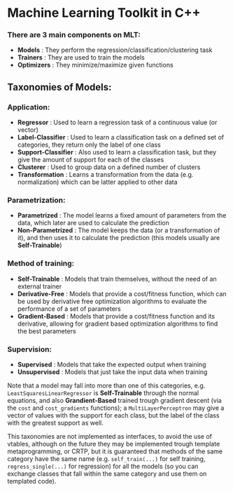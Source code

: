 Machine Learning Toolkit in C++
=============

### There are 3 main components on MLT:

- **Models** : They perform the regression/classification/clustering task
- **Trainers** : They are used to train the models
- **Optimizers** : They minimize/maximize given functions

## Taxonomies of Models:
### Application:
- **Regressor** : Used to learn a regression task of a continuous value (or vector)
- **Label-Classifier** : Used to learn a classification task on a defined set of categories, they return only the label of one class
- **Support-Classifier** : Also used to learn a classification task, but they give the amount of support for each of the classes
- **Clusterer** : Used to group data on a defined number of clusters
- **Transformation** : Learns a transformation from the data (e.g. normalization) which can be latter applied to other data

### Parametrization:
- **Parametrized** : The model learns a fixed amount of parameters from the data, which later are used to calculate the prediction
- **Non-Parametrized** : The model keeps the data (or a transformation of it), and then uses it to calculate the prediction (this models usually are **Self-Trainable**)

### Method of training:
- **Self-Trainable** : Models that train themselves, without the need of an external trainer
- **Derivative-Free** : Models that provide a cost/fitness function, which can be used by derivative free optimization algorithms to evaluate the performance of a set of parameters
- **Gradient-Based** : Models that provide a cost/fitness function and its derivative, allowing for gradient based optimization algorithms to find the best parameters

### Supervision:
- **Supervised** : Models that take the expected output when training
- **Unsupervised** : Models that just take the input data when training

Note that a model may fall into more than one of this categories, e.g. `LeastSquaresLinearRegressor` is **Self-Trainable** through the normal equations, and also **Grandient-Based** trained trough gradient descent (via the `cost` and `cost_gradients` functions); a `MultiLayerPerceptron` may give a vector of values with the support for each class, but the label of the class with the greatest support as well.

This taxonomies are not implemented as interfaces, to avoid the use of vtables, although on the future they may be implemented trough template metaprogramming, or CRTP, but it is guaranteed that methods of the same category have the same name (e.g. `self_train(...)` for self training, `regress_single(...)` for regression) for all the models (so you can exchange classes that fall within the same category and use them on templated code).